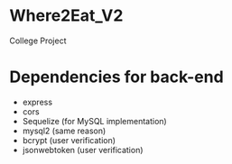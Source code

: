 # Where2Eat_V2
College Project

# Dependencies for back-end

- express
- cors
- Sequelize (for MySQL implementation)
- mysql2 (same reason)
- bcrypt (user verification)
- jsonwebtoken (user verification)
